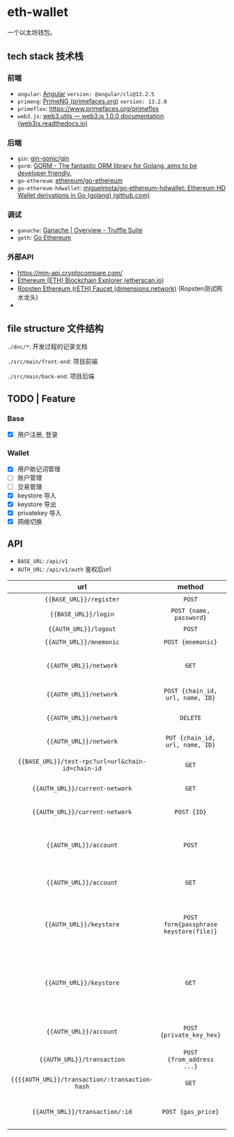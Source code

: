 # eth-wallet

一个以太坊钱包。

## tech stack 技术栈

### 前端

- `angular`: [Angular](https://angular.cn/) `version: @angular/cli@13.2.5`
- `primeng`: [PrimeNG (primefaces.org)](https://www.primefaces.org/primeng/#/theming) `version: 13.2.0`
- `primeflex`: https://www.primefaces.org/primeflex
- `web3.js`: [web3.utils — web3.js 1.0.0 documentation (web3js.readthedocs.io)](https://web3js.readthedocs.io/en/v1.7.1/web3-utils.html#tobn)

### 后端

- `gin`: [gin-gonic/gin](https://github.com/gin-gonic/gin)
- `gorm`: [GORM - The fantastic ORM library for Golang, aims to be developer friendly.](https://gorm.io/)
- `go-ethereum`: [ethereum/go-ethereum](https://github.com/ethereum/go-ethereum)
- `go-ethereum-hdwallet`: [miguelmota/go-ethereum-hdwallet: Ethereum HD Wallet derivations in Go (golang) (github.com)](https://github.com/miguelmota/go-ethereum-hdwallet)

### 调试

- `ganache`: [Ganache | Overview - Truffle Suite](https://trufflesuite.com/docs/ganache/)
- `geth`: [Go Ethereum](https://geth.ethereum.org/)

### 外部API

- https://min-api.cryptocompare.com/
- [Ethereum (ETH) Blockchain Explorer (etherscan.io)](https://etherscan.io/)
- [Ropsten Ethereum (rETH) Faucet (dimensions.network)](https://faucet.dimensions.network/) (Ropsten测试网水龙头)
- 

## file structure 文件结构

`./doc/*`: 开发过程的记录文档

`./src/main/front-end`: 项目前端

`./src/main/back-end`: 项目后端

 ## TODO | Feature

### Base

- [x] 用户注册, 登录

### Wallet

- [x] 用户助记词管理
- [ ] 账户管理
- [ ] 交易管理
- [x] keystore 导入
- [x] keystore 导出
- [x] privatekey 导入
- [x] 网络切换

## API

- `BASE_URL`: `/api/v1` 
- `AUTH_URL`: `/api/v1/auth` 鉴权后url

|                        url                        |                 method                 |                   description                    |
| :-----------------------------------------------: | :------------------------------------: | :----------------------------------------------: |
|              `{{BASE_URL}}/register`              |                 `POST`                 |                     用户注册                     |
|               `{{BASE_URL}}/login`                |        `POST {name, password}`         |                     用户登录                     |
|               `{{AUTH_URL}}/logout`               |                 `POST`                 |                     用户登出                     |
|              `{{AUTH_URL}}/mnemonic`              |           `POST {mnemonic}`            |                    更新助记词                    |
|              `{{AUTH_URL}}/network`               |                 `GET`                  |            查询当前用户保存的网络节点            |
|              `{{AUTH_URL}}/network`               |    `POST {chain_id, url, name, ID}`    |               新增当前用户网络节点               |
|              `{{AUTH_URL}}/network`               |                `DELETE`                |               删除当前用户网络节点               |
|              `{{AUTH_URL}}/network`               |    `PUT {chain_id, url, name, ID}`     |               更新当前用户网络节点               |
| `{{BASE_URL}}/test-rpc?url=url&chain-id=chain-id` |                 `GET`                  |                  测试网络连通性                  |
|          `{{AUTH_URL}}/current-network`           |                 `GET`                  |               获取当前用户使用网络               |
|          `{{AUTH_URL}}/current-network`           |              `POST {ID}`               |               更新当前用户使用网络               |
|              `{{AUTH_URL}}/account`               |                 `POST`                 |         当前用户基于衍生路径新增account          |
|              `{{AUTH_URL}}/account`               |                 `GET`                  |             获取当前用户所有account              |
|              `{{AUTH_URL}}/keystore`              | `POST form{passphrase keystore(file)}` |       基于keystore和passphrase新增account        |
|              `{{AUTH_URL}}/keystore`              |                 `GET`                  | 导出该用户所有的account为zip文件, 密码是用户密码 |
|              `{{AUTH_URL}}/account`               |        `POST {private_key_hex}`        |            基于private key新增account            |
|            `{{AUTH_URL}}/transaction`             |       `POST {from_address ...}`        |                    创建新交易                    |
|  `{{{{AUTH_URL}}/transaction/:transaction-hash`   |                 `GET`                  |                查询并更新交易状态                |
|          `{{AUTH_URL}}/transaction/:id`           |           `POST {gas_price}`           |             根据交易id更新/加速交易              |

